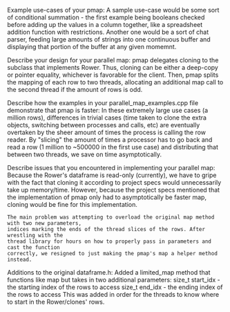 Example use-cases of your pmap:
    A sample use-case would be some sort of conditional summation - the first example being
    booleans checked before adding up the values in a column together, like a spreadsheet
    addition function with restrictions. Another one would be a sort of chat parser,
    feeding large amounts of strings into one continuous buffer and displaying that portion
    of the buffer at any given momemnt.

Describe your design for your parallel map:
    pmap delegates cloning to the subclass that implements Rower. Thus, cloning can be 
    either a deep-copy or pointer equality, whichever is favorable for the client. Then, pmap
    splits the mapping of each row to two threads, allocating an additional map call to the 
    second thread if the amount of rows is odd.

Describe how the examples in your parallel_map_examples.cpp file demonstrate that pmap is faster:
    In these extremely large use cases (a million rows), differences in trivial cases 
    (time taken to clone the extra objects, switching between processes and calls, etc) are
    eventually overtaken by the sheer amount of times the process is calling the row reader.
    By "slicing" the amount of times a processor has to go back and read a row (1 million to 
    ~500000 in the first use case) and distributing that between two threads, we save on time 
    asymptotically.

Describe issues that you encountered in implementing your parallel map:
    Because the Rower's dataframe is read-only (currently), we have to gripe with the fact that 
    cloning it according to project specs would unnecessarily take up memory/time. 
    However, because the project specs mentioned that the implementation of pmap only had to 
    asymptotically be faster map, cloning would be fine for this implementation.

    The main problem was attempting to overload the original map method with two new parameters,
    indices marking the ends of the thread slices of the rows. After wrestling with the 
    thread library for hours on how to properly pass in parameters and cast the function 
    correctly, we resigned to just making the pmap's map a helper method instead.

Additions to the original dataframe.h:
    Added a limited_map method that functions like map but takes in two additional parameters:
            size_t start_idx - the starting index of the rows to access
            size_t end_idx - the ending index of the rows to access
        This was added in order for the threads to know where to start in the Rower/clones'
        rows.